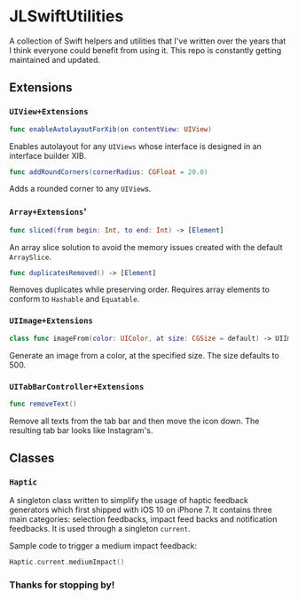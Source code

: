 # JLSwiftUtilities

A collection of Swift helpers and utilities that I've written over the years that I think everyone could benefit from using it. This repo is constantly getting maintained and updated.

## Extensions


### `UIView+Extensions`
```swift
func enableAutolayoutForXib(on contentView: UIView)
```
Enables autolayout for any `UIViews` whose interface is designed in an interface builder XIB.

```swift
func addRoundCorners(cornerRadius: CGFloat = 20.0)
```
Adds a rounded corner to any `UIView`s.

### `Array+Extensions`'
```swift
func sliced(from begin: Int, to end: Int) -> [Element]
```
An array slice solution to avoid the memory issues created with the default `ArraySlice`.

```swift
func duplicatesRemoved() -> [Element] 
```
Removes duplicates while preserving order. Requires array elements to conform to `Hashable` and `Equatable`.


### `UIImage+Extensions`

```swift
class func imageFrom(color: UIColor, at size: CGSize = default) -> UIImage?
```
Generate an image from a color, at the specified size.  The size defaults to 500.

### `UITabBarController+Extensions`

```swift
func removeText()
```
Remove all texts from the tab bar and then move the icon down. The resulting tab bar looks like Instagram's.

## Classes

### `Haptic`
A singleton class written to simplify the usage of haptic feedback generators which first shipped with iOS 10 on iPhone 7. It contains three main categories: selection feedbacks, impact feed backs and notification feedbacks. It is used through a singleton `current`.

Sample code to trigger a medium impact feedback:
```swift
Haptic.current.mediumImpact()
```

### Thanks for stopping by!
